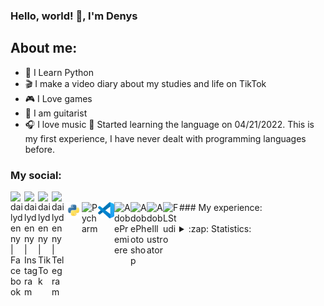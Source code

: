 ### Hello, world! 👋, I'm Denys

## About me:
- 🐍 I Learn Python
- 🎬 I make a video diary about my studies and life on TikTok
- 🎮 I Love games
- 🎸 I am guitarist
- 🎧 I love music 
🚀 Started learning the language on 04/21/2022. This is my first experience, I have never dealt with programming languages before. 
### My social:

[<img align="left" alt="dailydenny | Facebook" width="22px" src="https://cdn.jsdelivr.net/npm/simple-icons@v3/icons/facebook.svg" />][facebook]
[<img align="left" alt="dailydenny | Instagram" width="22px" src="https://cdn.jsdelivr.net/npm/simple-icons@v3/icons/instagram.svg" />][instagram]
[<img align="left" alt="dailydenny | TikTok" width="22px" src="https://cdn.jsdelivr.net/npm/simple-icons@v3/icons/tiktok.svg" />][tiktok]
[<img align="left" alt="dailydenny | Telegram" width="22px" src="https://cdn.jsdelivr.net/npm/simple-icons@v3/icons/telegram.svg" />][telegram]

<br />
### My experience:

<img align="left" alt="Python" width="26px" src="https://raw.githubusercontent.com/github/explore/80688e429a7d4ef2fca1e82350fe8e3517d3494d/topics/python/python.png" />
<img align="left" alt="Pycharm" width="26px" src="https://dashboard.snapcraft.io/site_media/appmedia/2017/05/pycharm_logo_256.png" />
<img align="left" alt="Visual Studio Code" width="26px" src="https://raw.githubusercontent.com/github/explore/80688e429a7d4ef2fca1e82350fe8e3517d3494d/topics/visual-studio-code/visual-studio-code.png" />
<img align="left" alt="AdobePremiere" width="26px" src="https://static2.it-serwis.pl/pol_pl_Adobe-Premiere-Pro-CC-for-Teams-ENG-Win-Mac-subskrypcja-12-miesiecy-237_1.png" />
<img align="left" alt="AdobePhotoshop" width="26px" src="https://static2.it-serwis.pl/pol_pl_Adobe-Photoshop-CC-for-Teams-ENG-Win-Mac-13341_1.png" />
<img align="left" alt="AdobeIllustrator" width="26px" src="https://static5.it-serwis.pl/pol_pl_Adobe-Illustrator-CC-for-Teams-MULTI-Win-Mac-214_1.png" />
<img align="left" alt="FLStudio" width="26px" src="http://parrotpc.org/wp-content/uploads/2021/05/fl-studio-crack.png" />


<br />
<br />

<details>
  <summary>:zap: Statistics:</summary>
   <img align="left" alt="codeSTACKr's GitHub Stats" src="https://github-readme-stats.vercel.app/api/top-langs/?username=dailydenny&langs_count=8&layout=compact" />
    <br />
    <img align="left" alt="codeSTACKr's GitHub Stats" src="https://github-readme-stats.vercel.app/api?username=dailydenny&show_icons=true" />
</details>

[tiktok]: https://www.tiktok.com/@techdenny
[instagram]: https://www.instagram.com/deniskolomiets/
[facebook]: https://www.facebook.com/denis.kolomiets/
[telegram]: https://t.me/techdenny